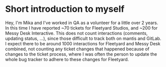 # Short introduction to myself

Hey, I'm Mika and I've worked in QA as a volunteer for a little over 2 years. In this time I have reported ~70 tickets for Fleetyard Studios,
and ~200 for Messy Desk Interactive. This does not count interactions (comments, updating status, ...), since those difficult to track both on mantis
and GitLab. I expect there to be around 1000 interactions for Fleetyard and Messy Desk combined, not counting any ticket changes that happened
because of changes to the ticket process, where I was often the person to update the whole bug tracker to adhere to these changes for Fleetyard.
